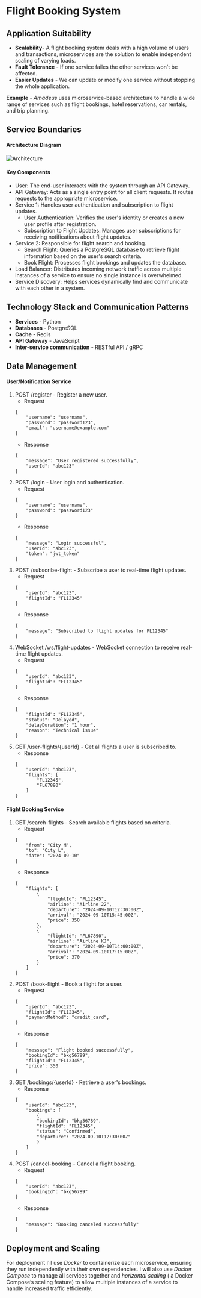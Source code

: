 # Flight Booking System
## Application Suitability
* **Scalability**- A flight booking system deals with a high volume of users and transactions, microservices are the solution to enable independent scaling of varying loads.
* **Fault Tolerance** - If one service failes the other services won't be affected.
* **Easier Updates** - We can update or modify one service without stopping the whole application.

**Example** - *Amadeus* uses microservice-based architecture to handle a wide range of services such as flight bookings, hotel reservations, car rentals, and trip planning.

## Service Boundaries
#### Architecture Diagram
![Architecture](./architecture.png)

#### Key Components
* User: The end-user interacts with the system through an API Gateway.
* API Gateway: Acts as a single entry point for all client requests. It routes requests to the appropriate microservice.
* Service 1: Handles user authentication and subscription to flight updates.
    * User Authentication: Verifies the user's identity or creates a new user profile after registration.
    * Subscription to Flight Updates: Manages user subscriptions for receiving notifications about flight updates.
* Service 2: Responsible for flight search and booking.
    * Search Flight: Queries a PostgreSQL database to retrieve flight information based on the user's search criteria.
    * Book Flight: Processes flight bookings and updates the database.
* Load Balancer: Distributes incoming network traffic across multiple instances of a service to ensure no single instance is overwhelmed.
* Service Discovery: Helps services dynamically find and communicate with each other in a system.

## Technology Stack and Communication Patterns
* **Services** - Python 
* **Databases** - PostgreSQL
* **Cache** - Redis
* **API Gateway** - JavaScript
* **Inter-service communication** - RESTful API / gRPC

## Data Management

#### User/Notification Service
1. POST /register - Register a new user.
    * Request
    ```
    {
        "username": "username",
        "password": "password123",
        "email": "username@example.com"
    }
    ```
    * Response
    ```
    {
        "message": "User registered successfully",
        "userId": "abc123"
    }
    ```
2. POST /login - User login and authentication.
    * Request
    ```
    {
        "username": "username",
        "password": "password123"
    }
    ```
    * Response
    ```
    {
        "message": "Login successful",
        "userId": "abc123",
        "token": "jwt_token"
    }
    ```
3. POST /subscribe-flight - Subscribe a user to real-time flight updates.
    * Request
    ```
    {
        "userId": "abc123",
        "flightId": "FL12345"
    }
    ```
    * Response
    ```
    {
        "message": "Subscribed to flight updates for FL12345"
    }
    ```
4. WebSocket /ws/flight-updates - WebSocket connection to receive real-time flight updates.
    * Request
    ```
    {
        "userId": "abc123",
        "flightId": "FL12345"
    }
    ```
    * Response
    ```
    {
        "flightId": "FL12345",
        "status": "Delayed",
        "delayDuration": "1 hour",
        "reason": "Technical issue"
    }
    ```
5. GET /user-flights/{userId} - Get all flights a user is subscribed to.
    * Response
    ```
    {
        "userId": "abc123",
        "flights": [
            "FL12345",
            "FL67890"
        ]
    }
    ```
#### Flight Booking Service
1. GET /search-flights - Search available flights based on criteria.
    * Request
    ```
    {
        "from": "City M",
        "to": "City L",
        "date": "2024-09-10"
    }
    ```
    * Response
    ```
    {
        "flights": [
            {
                "flightId": "FL12345",
                "airline": "Airline 22",
                "departure": "2024-09-10T12:30:00Z",
                "arrival": "2024-09-10T15:45:00Z",
                "price": 350
            },
            {
                "flightId": "FL67890",
                "airline": "Airline KJ",
                "departure": "2024-09-10T14:00:00Z",
                "arrival": "2024-09-10T17:15:00Z",
                "price": 370
            }
        ]
    }
    ```
2. POST /book-flight - Book a flight for a user.
    * Request
    ```
    {
        "userId": "abc123",
        "flightId": "FL12345",
        "paymentMethod": "credit_card",
    }
    ```
    * Response
    ```
    {
        "message": "Flight booked successfully",
        "bookingId": "bkg56789",
        "flightId": "FL12345",
        "price": 350
    }
    ```
3. GET /bookings/{userId} - Retrieve a user's bookings.
    * Response
    ```
    {
        "userId": "abc123",
        "bookings": [
            {
            "bookingId": "bkg56789",
            "flightId": "FL12345",
            "status": "Confirmed",
            "departure": "2024-09-10T12:30:00Z"
            }
        ]
    }
    ```
4. POST /cancel-booking - Cancel a flight booking.
    * Request
    ```
    {
        "userId": "abc123",
        "bookingId": "bkg56789"
    }
    ```
    * Response
    ```
    {
        "message": "Booking canceled successfully"
    }
    ```

## Deployment and Scaling
For deployment I'll use *Docker* to containerize each microservice, ensuring they run independently with their own dependencies. I will also use *Docker Compose* to manage all services together and *horizontal scaling* ( a Docker Compose’s scaling feature) to allow multiple instances of a service to handle increased traffic efficiently. 